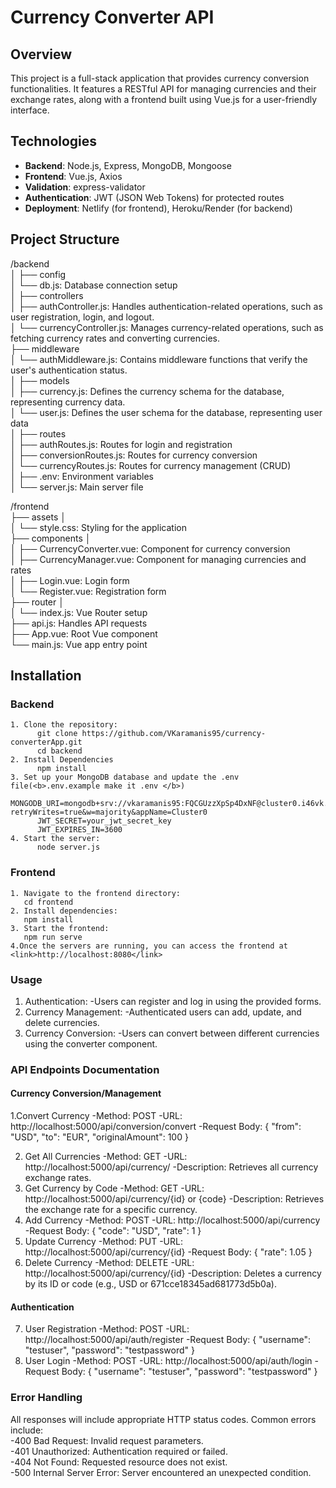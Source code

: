 # Currency Converter API

## Overview

This project is a full-stack application that provides currency conversion functionalities. It features a RESTful API for managing currencies and their exchange rates, along with a frontend built using Vue.js for a user-friendly interface.

## Technologies

- **Backend**: Node.js, Express, MongoDB, Mongoose
- **Frontend**: Vue.js, Axios
- **Validation**: express-validator
- **Authentication**: JWT (JSON Web Tokens) for protected routes
- **Deployment**: Netlify (for frontend), Heroku/Render (for backend)

## Project Structure
/backend<br>
│
├── config <br>
│ └── db.js: Database connection setup<br>
│
├── controllers<br>
│ ├── authController.js: Handles authentication-related operations, such as user registration, login, and logout.<br>
│ └── currencyController.js: Manages currency-related operations, such as fetching currency rates and converting currencies.<br>
├── middleware<br>
│ └── authMiddleware.js: Contains middleware functions that verify the user's authentication status.<br>
│
├── models<br>
│ ├── currency.js: Defines the currency schema for the database, representing currency data.<br>
│ └── user.js: Defines the user schema for the database, representing user data<br>
│
├── routes<br>
│ ├── authRoutes.js: Routes for login and registration<br>
│ ├── conversionRoutes.js: Routes for currency conversion<br>
│ └── currencyRoutes.js: Routes for currency management (CRUD)<br>
│
├── .env: Environment variables<br>
│
└── server.js: Main server file<br>


/frontend <br>
├── assets │ <br>
│   └── style.css: Styling for the application<br>
├── components │ <br>
│   ├── CurrencyConverter.vue: Component for currency conversion<br>
│   ├── CurrencyManager.vue: Component for managing currencies and rates<br>
│   ├── Login.vue: Login form<br>
│   └── Register.vue: Registration form<br>
├── router │ <br>
│   └── index.js: Vue Router setup<br> 
├── api.js: Handles API requests <br>
├── App.vue: Root Vue component <br>
└── main.js: Vue app entry point <br>


## Installation

### Backend
    1. Clone the repository:
          git clone https://github.com/VKaramanis95/currency-converterApp.git
          cd backend
    2. Install Dependencies
          npm install
    3. Set up your MongoDB database and update the .env file(<b>.env.example make it .env </b>)
          MONGODB_URI=mongodb+srv://vkaramanis95:FQCGUzzXpSp4DxNF@cluster0.i46vk.mongodb.net/?retryWrites=true&w=majority&appName=Cluster0
          JWT_SECRET=your_jwt_secret_key
          JWT_EXPIRES_IN=3600
    4. Start the server:
          node server.js
### Frontend
    1. Navigate to the frontend directory:
       cd frontend
    2. Install dependencies:
       npm install
    3. Start the frontend:
       npm run serve
    4.Once the servers are running, you can access the frontend at <link>http://localhost:8080</link>

### Usage
1. Authentication:
     -Users can register and log in using the provided forms.
2. Currency Management:
     -Authenticated users can add, update, and delete currencies.
3. Currency Conversion:
     -Users can convert between different currencies using the converter component.
   
### API Endpoints Documentation
#### Currency Conversion/Management
 1.Convert Currency
    -Method: POST
    -URL: http://localhost:5000/api/conversion/convert
    -Request Body:
        {
          "from": "USD",
          "to": "EUR",
          "originalAmount": 100
        }
 
 2. Get All Currencies
    -Method: GET
    -URL: http://localhost:5000/api/currency/
    -Description: Retrieves all currency exchange rates.
 3. Get Currency by Code
    -Method: GET
    -URL: http://localhost:5000/api/currency/{id} or {code}
    -Description: Retrieves the exchange rate for a specific currency.
4. Add Currency
    -Method: POST
    -URL: http://localhost:5000/api/currency
    -Request Body:
       {
          "code": "USD",
          "rate": 1
        }
5. Update Currency
    -Method: PUT
    -URL: http://localhost:5000/api/currency/{id}
    -Request Body:
       {
          "rate": 1.05
        }
6. Delete Currency
    -Method: DELETE
    -URL: http://localhost:5000/api/currency/{id}
    -Description: Deletes a currency by its ID or code (e.g., USD or 671cce18345ad681773d5b0a).

#### Authentication
7. User Registration
    -Method: POST
    -URL: http://localhost:5000/api/auth/register
    -Request Body:
       {
          "username": "testuser",
          "password": "testpassword"
        }
8. User Login
    -Method: POST
    -URL: http://localhost:5000/api/auth/login
    -Request Body:
       {
          "username": "testuser",
          "password": "testpassword"
        }

### Error Handling
All responses will include appropriate HTTP status codes. Common errors include:<br>
  -400 Bad Request: Invalid request parameters.<br>
  -401 Unauthorized: Authentication required or failed.<br>
  -404 Not Found: Requested resource does not exist.<br>
  -500 Internal Server Error: Server encountered an unexpected condition.






     



